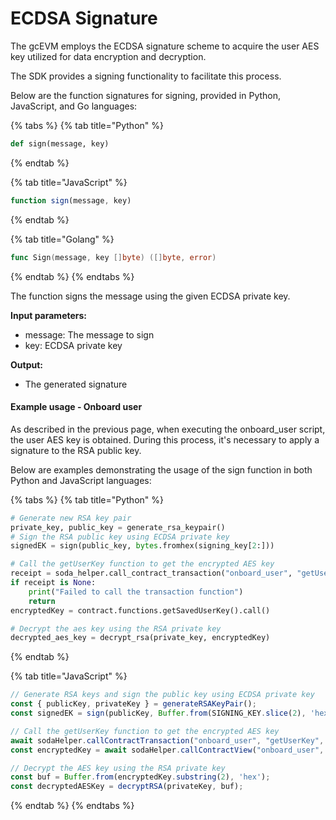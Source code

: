 # ECDSA Signature

The gcEVM employs the ECDSA signature scheme to acquire the user AES key utilized for data encryption and decryption.

The SDK provides a signing functionality to facilitate this process.

Below are the function signatures for signing, provided in Python, JavaScript, and Go languages:

{% tabs %}
{% tab title="Python" %}
```python
def sign(message, key)
```
{% endtab %}

{% tab title="JavaScript" %}
```javascript
function sign(message, key) 
```
{% endtab %}

{% tab title="Golang" %}
```go
func Sign(message, key []byte) ([]byte, error)
```
{% endtab %}
{% endtabs %}

The function signs the message using the given ECDSA private key.

**Input parameters:**

* message: The message to sign
* key: ECDSA private key

**Output:**

* The generated signature

#### Example usage - Onboard user

As described in the previous page, when executing the onboard\_user script, the user AES key is obtained. During this process, it's necessary to apply a signature to the RSA public key.

Below are examples demonstrating the usage of the sign function in both Python and JavaScript languages:

{% tabs %}
{% tab title="Python" %}
```python
# Generate new RSA key pair
private_key, public_key = generate_rsa_keypair()
# Sign the RSA public key using ECDSA private key
signedEK = sign(public_key, bytes.fromhex(signing_key[2:]))

# Call the getUserKey function to get the encrypted AES key
receipt = soda_helper.call_contract_transaction("onboard_user", "getUserKey", func_args=[public_key, signedEK])
if receipt is None:
    print("Failed to call the transaction function")
    return
encryptedKey = contract.functions.getSavedUserKey().call()

# Decrypt the aes key using the RSA private key
decrypted_aes_key = decrypt_rsa(private_key, encryptedKey)
```
{% endtab %}

{% tab title="JavaScript" %}
```javascript
// Generate RSA keys and sign the public key using ECDSA private key
const { publicKey, privateKey } = generateRSAKeyPair();
const signedEK = sign(publicKey, Buffer.from(SIGNING_KEY.slice(2), 'hex'));

// Call the getUserKey function to get the encrypted AES key
await sodaHelper.callContractTransaction("onboard_user", "getUserKey", [publicKey, signedEK]);
const encryptedKey = await sodaHelper.callContractView("onboard_user", "getSavedUserKey")

// Decrypt the AES key using the RSA private key
const buf = Buffer.from(encryptedKey.substring(2), 'hex');
const decryptedAESKey = decryptRSA(privateKey, buf);
```
{% endtab %}
{% endtabs %}

